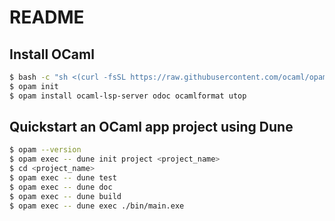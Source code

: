 # README

## Install OCaml

```bash
$ bash -c "sh <(curl -fsSL https://raw.githubusercontent.com/ocaml/opam/master/shell/install.sh)"
$ opam init
$ opam install ocaml-lsp-server odoc ocamlformat utop
```

## Quickstart an OCaml app project using Dune

```bash
$ opam --version
$ opam exec -- dune init project <project_name>
$ cd <project_name>
$ opam exec -- dune test
$ opam exec -- dune doc
$ opam exec -- dune build
$ opam exec -- dune exec ./bin/main.exe
```
